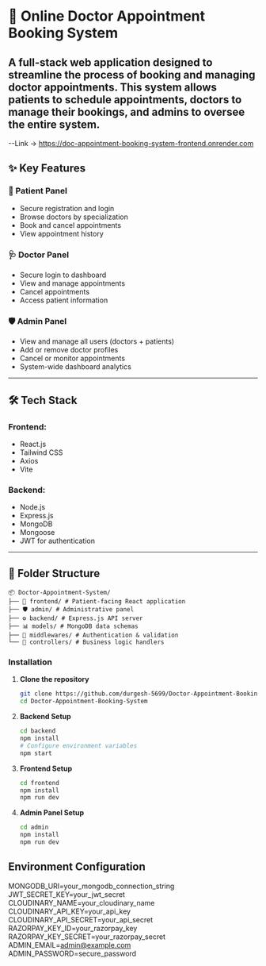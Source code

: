 # 🏥 Online Doctor Appointment Booking System

A full-stack web application designed to streamline the process of booking and managing doctor appointments. This system allows patients to schedule appointments, doctors to manage their bookings, and admins to oversee the entire system.
---
--Link -> https://doc-appointment-booking-system-frontend.onrender.com

## ✨ Key Features

### 👤 Patient Panel
- Secure registration and login
- Browse doctors by specialization
- Book and cancel appointments
- View appointment history

### 🩺 Doctor Panel
- Secure login to dashboard
- View and manage appointments
- Cancel appointments
- Access patient information

### 🛡️ Admin Panel
- View and manage all users (doctors + patients)
- Add or remove doctor profiles
- Cancel or monitor appointments
- System-wide dashboard analytics

---

## 🛠 Tech Stack

### Frontend:
- React.js
- Tailwind CSS
- Axios
- Vite

### Backend:
- Node.js
- Express.js
- MongoDB
- Mongoose
- JWT for authentication

---

## 📁 Folder Structure
```
📦 Doctor-Appointment-System/
├── 🎨 frontend/ # Patient-facing React application
├── 🛡️ admin/ # Administrative panel
├── ⚙️ backend/ # Express.js API server
├── 📊 models/ # MongoDB data schemas
├── 🔐 middlewares/ # Authentication & validation
└── 🎯 controllers/ # Business logic handlers
```

### Installation  
  
1. **Clone the repository**  
   ```bash  
   git clone https://github.com/durgesh-5699/Doctor-Appointment-Booking-System.git  
   cd Doctor-Appointment-Booking-System
   
2. **Backend Setup**
   ```bash 
   cd backend  
   npm install  
   # Configure environment variables
   npm start

4. **Frontend Setup**
   ```bash 
   cd frontend  
   npm install  
   npm run dev

3. **Admin Panel Setup**
   ```bash 
   cd admin  
   npm install  
   npm run dev

## Environment Configuration
  MONGODB_URI=your_mongodb_connection_string  
  JWT_SECRET_KEY=your_jwt_secret  
  CLOUDINARY_NAME=your_cloudinary_name  
  CLOUDINARY_API_KEY=your_api_key  
  CLOUDINARY_API_SECRET=your_api_secret  
  RAZORPAY_KEY_ID=your_razorpay_key  
  RAZORPAY_KEY_SECRET=your_razorpay_secret  
  ADMIN_EMAIL=admin@example.com  
  ADMIN_PASSWORD=secure_password
